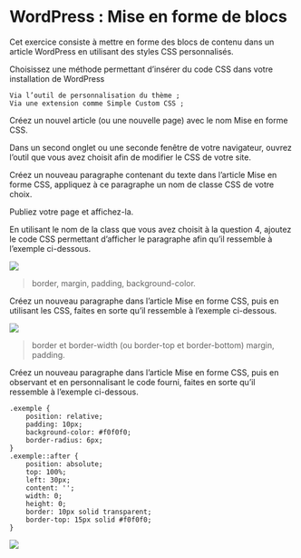 # WordPress : Mise en forme de blocs

Cet exercice consiste à mettre en forme des blocs de contenu dans un article WordPress en utilisant des styles CSS personnalisés.

Choisissez une méthode permettant d’insérer du code CSS dans votre installation de WordPress

    Via l’outil de personnalisation du thème ;
    Via une extension comme Simple Custom CSS ;

Créez un nouvel article (ou une nouvelle page) avec le nom Mise en forme CSS.

Dans un second onglet ou une seconde fenêtre de votre navigateur, ouvrez l’outil que vous avez choisit afin de modifier le CSS de votre site.

Créez un nouveau paragraphe contenant du texte dans l’article Mise en forme CSS, appliquez à ce paragraphe un nom de classe CSS de votre choix.

Publiez votre page et affichez-la.

En utilisant le nom de la class que vous avez choisit à la question 4, ajoutez le code CSS permettant d’afficher le paragraphe afin qu’il ressemble à l’exemple ci-dessous.

![](https://juliencrego.com/wp-content/uploads/exo-wp06-1.jpg)

> border, margin, padding, background-color.

Créez un nouveau paragraphe dans l’article Mise en forme CSS, puis en utilisant les CSS, faites en sorte qu’il ressemble à l’exemple ci-dessous.

![](https://juliencrego.com/wp-content/uploads/exo-wp06-3.jpg)

> border et border-width (ou border-top et border-bottom) margin, padding.

Créez un nouveau paragraphe dans l’article Mise en forme CSS, puis en observant et en personnalisant le code fourni, faites en sorte qu’il ressemble à l’exemple ci-dessous.

```
.exemple {
    position: relative;
    padding: 10px;
    background-color: #f0f0f0;
    border-radius: 6px;
}
.exemple::after {
    position: absolute;
    top: 100%;
    left: 30px;
    content: '';
    width: 0;
    height: 0;
    border: 10px solid transparent;
    border-top: 15px solid #f0f0f0;
}
```

![](https://juliencrego.com/wp-content/uploads/exo-wp06-8.jpg)
